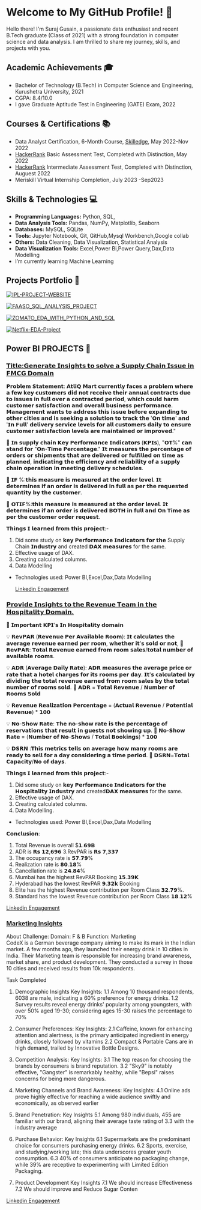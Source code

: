 # Welcome to My GitHub Profile! 👋

Hello there! I'm Suraj Gusain, a passionate data enthusiast and recent B.Tech graduate (Class of 2021) with a strong foundation in computer science and data analysis. I am thrilled to share my journey, skills, and projects with you.

## Academic Achievements 🎓

- Bachelor of Technology (B.Tech) in Computer Science and Engineering, Kurushetra University, 2021
- CGPA: 8.4/10.0 
- I gave  Graduate Aptitude Test in Engineering (GATE) Exam, 2022

## Courses & Certifications 📚

- Data Analyst Certification, 6-Month Course, [Skilledge](https://skill-edge.com/wp-content/uploads/2023/03/Suraj-Gusain_AE-17.pdf), May 2022-Nov 2022
- [HackerRank](https://www.hackerrank.com/certificates/18fa7b934652) Basic Assessment Test, Completed with Distinction, May 2022
- [HackerRank](https://www.hackerrank.com/certificates/d7f0fe4109ab) Intermediate Assessment Test, Completed with Distinction, Auguest 2022
- Meriskill Virtual Internship Completion, July 2023 -Sep2023

## Skills & Technologies 💻

- **Programming Languages:** Python, SQL, 
- **Data Analysis Tools:** Pandas, NumPy, Matplotlib, Seaborn
- **Databases:** MySQL, SQLite
- **Tools:** Jupyter Notebook, Git, GitHub,Mysql Workbench,Google collab
- **Others:** Data Cleaning, Data Visualization, Statistical Analysis
- **Data Visualization Tools:** Excel,Power Bi,Power Query,Dax,Data Modelling
-  I’m currently learning Machine Learning

## Projects Portfolio 🚀

[![IPL-PROJECT-WEBSITE](https://github-readme-stats.vercel.app/api/pin/?username=SurajGusain0007&repo=IPL-PROJECT-WEBSITE&show_owner=true)](https://github.com/SurajGusain0007/IPL-PROJECT-WEBSITE)

[![FAASO_SQL_ANALYSIS_PROJECT](https://github-readme-stats.vercel.app/api/pin/?username=SurajGusain0007&repo=FAASO_SQL_ANALYSIS_PROJECT&show_owner=true)](https://github.com/YourUsername/FAASO_SQL_ANALYSIS_PROJECT)

[![ZOMATO_EDA_WITH_PYTHON_AND_SQL](https://github-readme-stats.vercel.app/api/pin/?username=SurajGusain0007&repo=ZOMATO_EDA_WITH_PYTHON_AND_SQL&show_owner=true)](https://github.com/SurajGusain0007/ZOMATO_EDA_WITH_PYTHON_AND_SQL)

[![Netflix-EDA-Project](https://github-readme-stats.vercel.app/api/pin/?username=SurajGusain0007&repo=Netflix-EDA-Project&show_owner=true)](https://github.com/SurajGusain0007/Netflix-EDA-Project)


## Power BI PROJECTS 🚀


###  [𝗧𝗶𝘁𝗹𝗲:𝗚𝗲𝗻𝗲𝗿𝗮𝘁𝗲 𝗜𝗻𝘀𝗶𝗴𝗵𝘁𝘀 𝘁𝗼 𝘀𝗼𝗹𝘃𝗲 𝗮 𝗦𝘂𝗽𝗽𝗹𝘆 𝗖𝗵𝗮𝗶𝗻 𝗜𝘀𝘀𝘂𝗲 𝗶𝗻 𝗙𝗠𝗖𝗚 𝗗𝗼𝗺𝗮𝗶𝗻](https://lnkd.in/d9AwC-PE)

𝗣𝗿𝗼𝗯𝗹𝗲𝗺 𝗦𝘁𝗮𝘁𝗲𝗺𝗲𝗻𝘁: 𝗔𝘁𝗹𝗶𝗤 𝗠𝗮𝗿𝘁 𝗰𝘂𝗿𝗿𝗲𝗻𝘁𝗹𝘆 𝗳𝗮𝗰𝗲𝘀 𝗮 𝗽𝗿𝗼𝗯𝗹𝗲𝗺 𝘄𝗵𝗲𝗿𝗲 𝗮 𝗳𝗲𝘄 𝗸𝗲𝘆 𝗰𝘂𝘀𝘁𝗼𝗺𝗲𝗿𝘀 𝗱𝗶𝗱 𝗻𝗼𝘁 𝗿𝗲𝗰𝗲𝗶𝘃𝗲 𝘁𝗵𝗲𝗶𝗿 𝗮𝗻𝗻𝘂𝗮𝗹 𝗰𝗼𝗻𝘁𝗿𝗮𝗰𝘁𝘀 𝗱𝘂𝗲 𝘁𝗼 𝗶𝘀𝘀𝘂𝗲𝘀 𝗶𝗻 𝗳𝘂𝗹𝗹 𝗼𝘃𝗲𝗿 𝗮 𝗰𝗼𝗻𝘁𝗿𝗮𝗰𝘁𝗲𝗱 𝗽𝗲𝗿𝗶𝗼𝗱, 𝘄𝗵𝗶𝗰𝗵 𝗰𝗼𝘂𝗹𝗱 𝗵𝗮𝗿𝗺 𝗰𝘂𝘀𝘁𝗼𝗺𝗲𝗿 𝘀𝗮𝘁𝗶𝘀𝗳𝗮𝗰𝘁𝗶𝗼𝗻 𝗮𝗻𝗱 𝗼𝘃𝗲𝗿𝗮𝗹𝗹 𝗯𝘂𝘀𝗶𝗻𝗲𝘀𝘀 𝗽𝗲𝗿𝗳𝗼𝗿𝗺𝗮𝗻𝗰𝗲. 𝗠𝗮𝗻𝗮𝗴𝗲𝗺𝗲𝗻𝘁 𝘄𝗮𝗻𝘁𝘀 𝘁𝗼 𝗮𝗱𝗱𝗿𝗲𝘀𝘀 𝘁𝗵𝗶𝘀 𝗶𝘀𝘀𝘂𝗲 𝗯𝗲𝗳𝗼𝗿𝗲 𝗲𝘅𝗽𝗮𝗻𝗱𝗶𝗻𝗴 𝘁𝗼 𝗼𝘁𝗵𝗲𝗿 𝗰𝗶𝘁𝗶𝗲𝘀 𝗮𝗻𝗱 𝗶𝘀 𝘀𝗲𝗲𝗸𝗶𝗻𝗴 𝗮 𝘀𝗼𝗹𝘂𝘁𝗶𝗼𝗻 𝘁𝗼 𝘁𝗿𝗮𝗰𝗸 𝘁𝗵𝗲 '𝗢𝗻 𝘁𝗶𝗺𝗲' 𝗮𝗻𝗱 '𝗜𝗻 𝗙𝘂𝗹𝗹' 𝗱𝗲𝗹𝗶𝘃𝗲𝗿𝘆 𝘀𝗲𝗿𝘃𝗶𝗰𝗲 𝗹𝗲𝘃𝗲𝗹𝘀 𝗳𝗼𝗿 𝗮𝗹𝗹 𝗰𝘂𝘀𝘁𝗼𝗺𝗲𝗿𝘀 𝗱𝗮𝗶𝗹𝘆 𝘁𝗼 𝗲𝗻𝘀𝘂𝗿𝗲 𝗰𝘂𝘀𝘁𝗼𝗺𝗲𝗿 𝘀𝗮𝘁𝗶𝘀𝗳𝗮𝗰𝘁𝗶𝗼𝗻 𝗹𝗲𝘃𝗲𝗹𝘀 𝗮𝗿𝗲 𝗺𝗮𝗶𝗻𝘁𝗮𝗶𝗻𝗲𝗱 𝗼𝗿 𝗶𝗺𝗽𝗿𝗼𝘃𝗲𝗱."

📌 𝗜𝗻 𝘀𝘂𝗽𝗽𝗹𝘆 𝗰𝗵𝗮𝗶𝗻 𝗞𝗲𝘆 𝗣𝗲𝗿𝗳𝗼𝗿𝗺𝗮𝗻𝗰𝗲 𝗜𝗻𝗱𝗶𝗰𝗮𝘁𝗼𝗿𝘀 (𝗞𝗣𝗜𝘀), "𝗢𝗧%" 𝗰𝗮𝗻 𝘀𝘁𝗮𝗻𝗱 𝗳𝗼𝗿 "𝗢𝗻-𝗧𝗶𝗺𝗲 𝗣𝗲𝗿𝗰𝗲𝗻𝘁𝗮𝗴𝗲." 𝗜𝘁 𝗺𝗲𝗮𝘀𝘂𝗿𝗲𝘀 𝘁𝗵𝗲 𝗽𝗲𝗿𝗰𝗲𝗻𝘁𝗮𝗴𝗲 𝗼𝗳 𝗼𝗿𝗱𝗲𝗿𝘀 𝗼𝗿 𝘀𝗵𝗶𝗽𝗺𝗲𝗻𝘁𝘀 𝘁𝗵𝗮𝘁 𝗮𝗿𝗲 𝗱𝗲𝗹𝗶𝘃𝗲𝗿𝗲𝗱 𝗼𝗿 𝗳𝘂𝗹𝗳𝗶𝗹𝗹𝗲𝗱 𝗼𝗻 𝘁𝗶𝗺𝗲 𝗮𝘀 𝗽𝗹𝗮𝗻𝗻𝗲𝗱, 𝗶𝗻𝗱𝗶𝗰𝗮𝘁𝗶𝗻𝗴 𝘁𝗵𝗲 𝗲𝗳𝗳𝗶𝗰𝗶𝗲𝗻𝗰𝘆 𝗮𝗻𝗱 𝗿𝗲𝗹𝗶𝗮𝗯𝗶𝗹𝗶𝘁𝘆 𝗼𝗳 𝗮 𝘀𝘂𝗽𝗽𝗹𝘆 𝗰𝗵𝗮𝗶𝗻 𝗼𝗽𝗲𝗿𝗮𝘁𝗶𝗼𝗻 𝗶𝗻 𝗺𝗲𝗲𝘁𝗶𝗻𝗴 𝗱𝗲𝗹𝗶𝘃𝗲𝗿𝘆 𝘀𝗰𝗵𝗲𝗱𝘂𝗹𝗲𝘀.

📌 𝗜𝗙 %:𝘁𝗵𝗶𝘀 𝗺𝗲𝗮𝘀𝘂𝗿𝗲 𝗶𝘀 𝗺𝗲𝗮𝘀𝘂𝗿𝗲𝗱 𝗮𝘁 𝘁𝗵𝗲 𝗼𝗿𝗱𝗲𝗿 𝗹𝗲𝘃𝗲𝗹. 𝗜𝘁 𝗱𝗲𝘁𝗲𝗿𝗺𝗶𝗻𝗲𝘀 𝗶𝗳 𝗮𝗻
𝗼𝗿𝗱𝗲𝗿 𝗶𝘀 𝗱𝗲𝗹𝗶𝘃𝗲𝗿𝗲𝗱 𝗶𝗻 𝗳𝘂𝗹𝗹 𝗮𝘀 𝗽𝗲𝗿 𝘁𝗵𝗲 𝗿𝗲𝗾𝘂𝗲𝘀𝘁𝗲𝗱 𝗾𝘂𝗮𝗻𝘁𝗶𝘁𝘆 𝗯𝘆 𝘁𝗵𝗲 𝗰𝘂𝘀𝘁𝗼𝗺𝗲𝗿.

📌 𝗢𝗧𝗜𝗙%:𝘁𝗵𝗶𝘀 𝗺𝗲𝗮𝘀𝘂𝗿𝗲 𝗶𝘀 𝗺𝗲𝗮𝘀𝘂𝗿𝗲𝗱 𝗮𝘁 𝘁𝗵𝗲 𝗼𝗿𝗱𝗲𝗿 𝗹𝗲𝘃𝗲𝗹. 𝗜𝘁 𝗱𝗲𝘁𝗲𝗿𝗺𝗶𝗻𝗲𝘀 𝗶𝗳 𝗮𝗻
𝗼𝗿𝗱𝗲𝗿 𝗶𝘀 𝗱𝗲𝗹𝗶𝘃𝗲𝗿𝗲𝗱 𝗕𝗢𝗧𝗛 𝗶𝗻 𝗳𝘂𝗹𝗹 𝗮𝗻𝗱 𝗢𝗻 𝗧𝗶𝗺𝗲 𝗮𝘀 𝗽𝗲𝗿 𝘁𝗵𝗲 𝗰𝘂𝘀𝘁𝗼𝗺𝗲𝗿 𝗼𝗿𝗱𝗲𝗿 𝗿𝗲𝗾𝘂𝗲𝘀𝘁.

𝗧𝗵𝗶𝗻𝗴𝘀 𝗜 𝗹𝗲𝗮𝗿𝗻𝗲𝗱 𝗳𝗿𝗼𝗺 𝘁𝗵𝗶𝘀 𝗽𝗿𝗼𝗷𝗲𝗰𝘁:-
1. Did some study on 𝗸𝗲𝘆 𝗣𝗲𝗿𝗳𝗼𝗿𝗺𝗮𝗻𝗰𝗲 𝗜𝗻𝗱𝗶𝗰𝗮𝘁𝗼𝗿𝘀 𝗳𝗼𝗿 𝘁𝗵𝗲 Supply Chain 𝗜𝗻𝗱𝘂𝘀𝘁𝗿𝘆 and created 𝗗𝗔𝗫 𝗺𝗲𝗮𝘀𝘂𝗿𝗲𝘀 for the same.
2. Effective usage of DAX.
3. Creating calculated columns.
4. Data Modelling
- Technologies used: Power BI,Excel,Dax,Data Modelling
  
  [Linkedin Engagement](https://www.linkedin.com/posts/suraj020_supply-chain-issue-in-the-fmcg-domain-activity-7108683429671530496-ry9I?utm_source=share&utm_medium=member_desktop)

### [𝗣𝗿𝗼𝘃𝗶𝗱𝗲 𝗜𝗻𝘀𝗶𝗴𝗵𝘁𝘀 𝘁𝗼 𝘁𝗵𝗲 𝗥𝗲𝘃𝗲𝗻𝘂𝗲 𝗧𝗲𝗮𝗺 𝗶𝗻 𝘁𝗵𝗲 𝗛𝗼𝘀𝗽𝗶𝘁𝗮𝗹𝗶𝘁𝘆 𝗗𝗼𝗺𝗮𝗶𝗻.](https://lnkd.in/d6z5Zv4b)
📌 𝗜𝗺𝗽𝗼𝗿𝘁𝗮𝗻𝘁 𝗞𝗣𝗜'𝘀 𝗜𝗻 𝗛𝗼𝘀𝗽𝗶𝘁𝗮𝗹𝗶𝘁𝘆 𝗱𝗼𝗺𝗮𝗶𝗻

💡 𝗥𝗲𝘃𝗣𝗔𝗥 (𝗥𝗲𝘃𝗲𝗻𝘂𝗲 𝗣𝗲𝗿 𝗔𝘃𝗮𝗶𝗹𝗮𝗯𝗹𝗲 𝗥𝗼𝗼𝗺): 𝗜𝘁 𝗰𝗮𝗹𝗰𝘂𝗹𝗮𝘁𝗲𝘀 𝘁𝗵𝗲 𝗮𝘃𝗲𝗿𝗮𝗴𝗲 𝗿𝗲𝘃𝗲𝗻𝘂𝗲 𝗲𝗮𝗿𝗻𝗲𝗱 𝗽𝗲𝗿 𝗿𝗼𝗼𝗺, 𝘄𝗵𝗲𝘁𝗵𝗲𝗿 𝗶𝘁'𝘀 𝘀𝗼𝗹𝗱 𝗼𝗿 𝗻𝗼𝘁,
📌 𝗥𝗲𝘃𝗣𝗔𝗥: 𝗧𝗼𝘁𝗮𝗹 𝗥𝗲𝘃𝗲𝗻𝘂𝗲 𝗲𝗮𝗿𝗻𝗲𝗱 𝗳𝗿𝗼𝗺 𝗿𝗼𝗼𝗺 𝘀𝗮𝗹𝗲𝘀/𝘁𝗼𝘁𝗮𝗹 𝗻𝘂𝗺𝗯𝗲𝗿 𝗼𝗳 𝗮𝘃𝗮𝗶𝗹𝗮𝗯𝗹𝗲 𝗿𝗼𝗼𝗺𝘀.

💡 𝗔𝗗𝗥 (𝗔𝘃𝗲𝗿𝗮𝗴𝗲 𝗗𝗮𝗶𝗹𝘆 𝗥𝗮𝘁𝗲): 𝗔𝗗𝗥 𝗺𝗲𝗮𝘀𝘂𝗿𝗲𝘀 𝘁𝗵𝗲 𝗮𝘃𝗲𝗿𝗮𝗴𝗲 𝗽𝗿𝗶𝗰𝗲 𝗼𝗿 𝗿𝗮𝘁𝗲 𝘁𝗵𝗮𝘁 𝗮 𝗵𝗼𝘁𝗲𝗹 𝗰𝗵𝗮𝗿𝗴𝗲𝘀 𝗳𝗼𝗿 𝗶𝘁𝘀 𝗿𝗼𝗼𝗺𝘀 𝗽𝗲𝗿 𝗱𝗮𝘆. 𝗜𝘁'𝘀 𝗰𝗮𝗹𝗰𝘂𝗹𝗮𝘁𝗲𝗱 𝗯𝘆 𝗱𝗶𝘃𝗶𝗱𝗶𝗻𝗴 𝘁𝗵𝗲 𝘁𝗼𝘁𝗮𝗹 𝗿𝗲𝘃𝗲𝗻𝘂𝗲 𝗲𝗮𝗿𝗻𝗲𝗱 𝗳𝗿𝗼𝗺 𝗿𝗼𝗼𝗺 𝘀𝗮𝗹𝗲𝘀 𝗯𝘆 𝘁𝗵𝗲 𝘁𝗼𝘁𝗮𝗹 𝗻𝘂𝗺𝗯𝗲𝗿 𝗼𝗳 𝗿𝗼𝗼𝗺𝘀 𝘀𝗼𝗹𝗱.
📌 𝗔𝗗𝗥 = 𝗧𝗼𝘁𝗮𝗹 𝗥𝗲𝘃𝗲𝗻𝘂𝗲 / 𝗡𝘂𝗺𝗯𝗲𝗿 𝗼𝗳 𝗥𝗼𝗼𝗺𝘀 𝗦𝗼𝗹𝗱

💡 𝗥𝗲𝘃𝗲𝗻𝘂𝗲 𝗥𝗲𝗮𝗹𝗶𝘇𝗮𝘁𝗶𝗼𝗻 𝗣𝗲𝗿𝗰𝗲𝗻𝘁𝗮𝗴𝗲 = (𝗔𝗰𝘁𝘂𝗮𝗹 𝗥𝗲𝘃𝗲𝗻𝘂𝗲 / 𝗣𝗼𝘁𝗲𝗻𝘁𝗶𝗮𝗹 𝗥𝗲𝘃𝗲𝗻𝘂𝗲) * 𝟭𝟬𝟬

💡 𝗡𝗼-𝗦𝗵𝗼𝘄 𝗥𝗮𝘁𝗲: 𝗧𝗵𝗲 𝗻𝗼-𝘀𝗵𝗼𝘄 𝗿𝗮𝘁𝗲 𝗶𝘀 𝘁𝗵𝗲 𝗽𝗲𝗿𝗰𝗲𝗻𝘁𝗮𝗴𝗲 𝗼𝗳 𝗿𝗲𝘀𝗲𝗿𝘃𝗮𝘁𝗶𝗼𝗻𝘀 𝘁𝗵𝗮𝘁 𝗿𝗲𝘀𝘂𝗹𝘁 𝗶𝗻 𝗴𝘂𝗲𝘀𝘁𝘀 𝗻𝗼𝘁 𝘀𝗵𝗼𝘄𝗶𝗻𝗴 𝘂𝗽.
📌 𝗡𝗼-𝗦𝗵𝗼𝘄 𝗥𝗮𝘁𝗲 = (𝗡𝘂𝗺𝗯𝗲𝗿 𝗼𝗳 𝗡𝗼-𝗦𝗵𝗼𝘄𝘀 / 𝗧𝗼𝘁𝗮𝗹 𝗕𝗼𝗼𝗸𝗶𝗻𝗴𝘀) * 𝟭𝟬𝟬

💡 𝗗𝗦𝗥𝗡 :𝗧𝗵𝗶𝘀 𝗺𝗲𝘁𝗿𝗶𝗰𝘀 𝘁𝗲𝗹𝗹𝘀 𝗼𝗻 𝗮𝘃𝗲𝗿𝗮𝗴𝗲 𝗵𝗼𝘄 𝗺𝗮𝗻𝘆 𝗿𝗼𝗼𝗺𝘀 𝗮𝗿𝗲 𝗿𝗲𝗮𝗱𝘆 𝘁𝗼 𝘀𝗲𝗹𝗹 𝗳𝗼𝗿 𝗮 𝗱𝗮𝘆 𝗰𝗼𝗻𝘀𝗶𝗱𝗲𝗿𝗶𝗻𝗴 𝗮 𝘁𝗶𝗺𝗲 𝗽𝗲𝗿𝗶𝗼𝗱.
📌 𝗗𝗦𝗥𝗡=𝗧𝗼𝘁𝗮𝗹 𝗖𝗮𝗽𝗮𝗰𝗶𝘁𝘆/𝗡𝗼 𝗼𝗳 𝗱𝗮𝘆𝘀.

𝗧𝗵𝗶𝗻𝗴𝘀 𝗜 𝗹𝗲𝗮𝗿𝗻𝗲𝗱 𝗳𝗿𝗼𝗺 𝘁𝗵𝗶𝘀 𝗽𝗿𝗼𝗷𝗲𝗰𝘁:-
1. Did some study on 𝗸𝗲𝘆 𝗣𝗲𝗿𝗳𝗼𝗿𝗺𝗮𝗻𝗰𝗲 𝗜𝗻𝗱𝗶𝗰𝗮𝘁𝗼𝗿𝘀 𝗳𝗼𝗿 𝘁𝗵𝗲 𝗛𝗼𝘀𝗽𝗶𝘁𝗮𝗹𝗶𝘁𝘆 𝗜𝗻𝗱𝘂𝘀𝘁𝗿𝘆 and created𝗗𝗔𝗫 𝗺𝗲𝗮𝘀𝘂𝗿𝗲𝘀 for the same.
2. Effective usage of DAX.
3. Creating calculated columns.
4. Data Modelling.

- Technologies used: Power BI,Excel,Dax,Data Modelling

𝗖𝗼𝗻𝗰𝗹𝘂𝘀𝗶𝗼𝗻:
1. Total Revenue is overall $𝟭.𝟲𝟵𝗕
2. ADR is 𝗥𝘀 𝟭𝟮,𝟲𝟵𝟲 
3.RevPAR is 𝗥𝘀 𝟳,𝟯𝟯𝟳
4. The occupancy rate is 𝟱𝟳.𝟳𝟵%
5. Realization rate is 𝟴𝟬.𝟭𝟴%
6. Cancellation rate is 𝟮𝟰.𝟴𝟰%
7. Mumbai has the highest RevPAR Booking 𝟭𝟱.𝟯𝟵𝗞
8. Hyderabad has the lowest RevPAR 𝟵.𝟯𝟮𝗸 Booking 
9. Elite has the highest Revenue contribution per Room Class 𝟯𝟮.𝟳𝟵%.
10. Standard has the lowest Revenue contribution per Room Class 𝟭𝟴.𝟭𝟮%

[Linkedin Engagement](https://www.linkedin.com/posts/suraj020_hospitality-insights-activity-7103029582437490688-q-2W?utm_source=share&utm_medium=member_desktop)

###  [Marketing Insights](http://surl.li/khdyz)

About Challenge:
Domain: F & B  Function: Marketing  
CodeX is a German beverage company aiming to make its mark in the Indian market. A few months ago, they launched their energy drink in 10 cities in India.
Their Marketing team is responsible for increasing brand awareness, market share, and product development. They conducted a survey in those 10 cities and received results from 10k respondents.

Task Completed
1. Demographic Insights
Key Insights:
1.1 Among 10 thousand respondents, 6038 are male, indicating a 60% preference for energy drinks.
1.2 Survey results reveal energy drinks' popularity among youngsters, with over 50% aged 19-30; considering ages 15-30 raises the percentage to 70%

2. Consumer Preferences:
Key Insights:
2.1 Caffeine, known for enhancing attention and alertness, is the primary anticipated ingredient in energy drinks, closely followed by vitamins
2.2 Compact & Portable Cans are in high demand, trailed by Innovative Bottle Designs.

3. Competition Analysis:
Key Insights:
3.1 The top reason for choosing the brands by consumers is brand reputation.
3.2 "Sky9" is notably effective, "Gangster" is remarkably healthy, while "Bepsi" raises concerns for being more dangerous.

4. Marketing Channels and Brand Awareness:
Key Insights:
4.1 Online ads prove highly effective for reaching a wide audience swiftly and economically, as observed earlier

5. Brand Penetration:
Key Insights
5.1 Among 980 individuals, 455 are familiar with our brand, aligning their average taste rating of 3.3 with the industry average

6. Purchase Behavior:
Key Insights
6.1 Supermarkets are the predominant choice for consumers purchasing energy drinks.
6.2 Sports, exercise, and studying/working late; this data underscores greater youth consumption.
6.3 40% of consumers anticipate no packaging change, while 39% are receptive to experimenting with Limited Edition Packaging.

7. Product Development
Key Insights
7.1 We should increase Effectiveness
7.2 We should improve and Reduce Sugar Conten

[Linkedin Engagement](https://www.linkedin.com/posts/suraj020_marketing-insights-for-a-beverage-food-activity-7099270405898612736-1xB9?utm_source=share&utm_medium=member_desktop)








<!--
**SurajGusain0007/SurajGusain0007** is a ✨ _special_ ✨ repository because its `README.md` (this file) appears on your GitHub profile.

Here are some ideas to get you started:

- 🔭 I’m currently working on ...
- 🌱 I’m currently learning ...
- 👯 I’m looking to collaborate on ...
- 🤔 I’m looking for help with ...
- 💬 Ask me about ...
- 📫 How to reach me: ...
- 😄 Pronouns: ...
- ⚡ Fun fact: ...
-->
